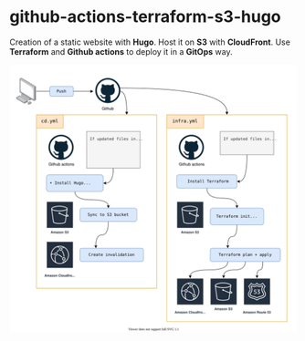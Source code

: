 # github-actions-terraform-s3-hugo

Creation of a static website with **Hugo**. Host it on **S3** with **CloudFront**. Use **Terraform** and **Github actions** to deploy it in a **GitOps** way.

![architecture.svg](architecture.svg)
